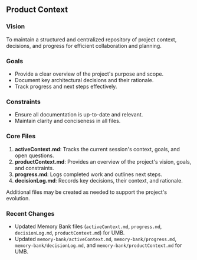 ## Product Context

### Vision

To maintain a structured and centralized repository of project context, decisions, and progress for efficient collaboration and planning.

### Goals

- Provide a clear overview of the project's purpose and scope.
- Document key architectural decisions and their rationale.
- Track progress and next steps effectively.

### Constraints

- Ensure all documentation is up-to-date and relevant.
- Maintain clarity and conciseness in all files.

### Core Files

1. **activeContext.md**: Tracks the current session's context, goals, and open questions.
2. **productContext.md**: Provides an overview of the project's vision, goals, and constraints.
3. **progress.md**: Logs completed work and outlines next steps.
4. **decisionLog.md**: Records key decisions, their context, and rationale.

Additional files may be created as needed to support the project's evolution.

### Recent Changes

- Updated Memory Bank files (`activeContext.md`, `progress.md`, `decisionLog.md`, `productContext.md`) for UMB.
- Updated `memory-bank/activeContext.md`, `memory-bank/progress.md`, `memory-bank/decisionLog.md`, and `memory-bank/productContext.md` for UMB.
